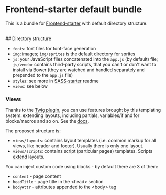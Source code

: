 # Frontend-starter default bundle

This is a bundle for [Frontend-starter][frontend-starter] with default directory structure.

<br>
## Directory structure

* `fonts`: font files for font-face generation
* `img`: images; `img/sprites` is the default directory for sprites
* `js`: your JavaScript files concatenated into the `app.js` (by default) file; `js/vendor` contains third-party scripts, that you can't or don't want to install via Bower (they are watched and handled separately and prepended to the `app.js` file)
* `styles`: see more in [SASS-starter][sass-starter] readme
* `views`: see below

### Views
Thanks to the [Twig plugin][gulp-twig], you can use features brought by this templating system: extending layouts, including partials, variables/if and for blocks/macros and so on. See the [docs][twig].

The proposed structure is:
* `views/layouts`: contains layout templates (i.e. common markup for all views, like header and footer). Usually there is only one layout.
* `views/scripts`: contains script (particular pages) templates. Scripts [extend](http://twig.sensiolabs.org/doc/tags/extends.html) layouts.

You can inject custom code using blocks - by default there are 3 of them:
* `content` - page content
* `headTitle` - page title in the &lt;head&gt; section
* `bodyAttr` - attributes appended to the &lt;body&gt; tag




[frontend-starter]: https://github.com/implico/frontend-starter
[gulp-twig]: https://github.com/zimmen/gulp-twig
[sass-starter]: https://github.com/implico/sass-starter
[twig]: http://twig.sensiolabs.org/doc/templates.html
